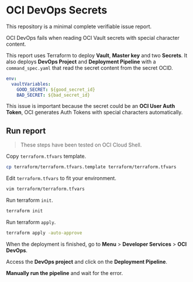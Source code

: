 # OCI DevOps Secrets

This repository is a minimal complete verifiable issue report.

OCI DevOps fails when reading OCI Vault secrets with special character content.

This report uses Terraform to deploy **Vault**, **Master key** and two **Secrets**. It also deploys **DevOps Project** and **Deployment Pipeline** with a `command_spec.yaml` that read the secret content from the secret OCID.

```yaml
env:
  vaultVariables:
    GOOD_SECRET: ${good_secret_id}
    BAD_SECRET: ${bad_secret_id}
```

This issue is important because the secret could be an **OCI User Auth Token**, OCI generates Auth Tokens with special characters automatically.

## Run report

> These steps have been tested on OCI Cloud Shell.

Copy `terraform.tfvars` template.

```bash
cp terraform/terraform.tfvars.template terraform/terraform.tfvars
```

Edit `terraform.tfvars` to fit your environment.

```bash
vim terraform/terraform.tfvars
```

Run terraform `init`.

```bash
terraform init
```

Run terraform `apply`.

```bash
terraform apply -auto-approve
```

When the deployment is finished, go to **Menu** > **Developer Services** > **OCI DevOps**.

Access the **DevOps project** and click on the **Deployment Pipeline**.

**Manually run the pipeline** and wait for the error.
